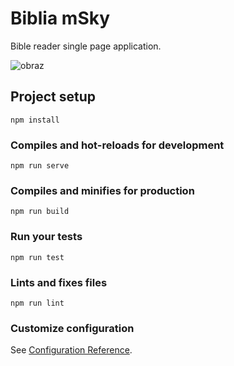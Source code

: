 # Biblia mSky

Bible reader single page application.

![obraz](https://github.com/jm-sky/bible/assets/17783569/3b5352dd-1acf-4101-ad74-1185397816de)

## Project setup
```
npm install
```

### Compiles and hot-reloads for development
```
npm run serve
```

### Compiles and minifies for production
```
npm run build
```

### Run your tests
```
npm run test
```

### Lints and fixes files
```
npm run lint
```

### Customize configuration
See [Configuration Reference](https://cli.vuejs.org/config/).
